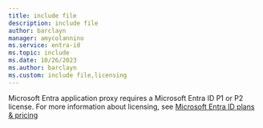 ```yaml
---
title: include file
description: include file
author: barclayn
manager: amycolannino
ms.service: entra-id
ms.topic: include
ms.date: 10/26/2023
ms.author: barclayn
ms.custom: include file,licensing
---
```


Microsoft Entra application proxy requires a Microsoft Entra ID P1 or P2 license. For more information about licensing, see [Microsoft Entra ID plans & pricing](https://www.microsoft.com/security/business/microsoft-entra-pricing?rtc=1)
